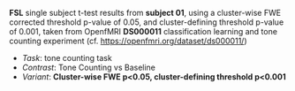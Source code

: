 **FSL** single subject t-test results from **subject 01**, using a cluster-wise FWE corrected threshold p-value of 0.05, and cluster-defining threshold p-value of 0.001, taken from OpenfMRI **DS000011** classification learning and tone counting experiment (cf. https://openfmri.org/dataset/ds000011/)

 - *Task*: tone counting task
 - *Contrast*: Tone Counting vs Baseline
 - *Variant*: **Cluster-wise FWE p\<0.05, cluster-defining threshold p\<0.001**
